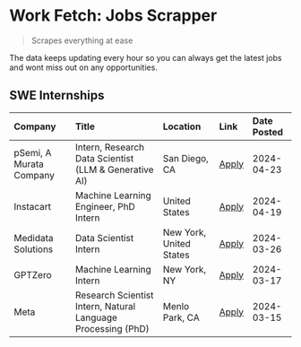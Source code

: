 # Work Fetch: Jobs Scrapper
> Scrapes everything at ease

The data keeps updating every hour so you can always get the latest jobs and wont miss out on any opportunities.

## SWE Internships
<!--START_SECTION:workfetch-->
| Company                 | Title                                                        | Location                | Link                                                                                                                                                                                                                                                                       | Date Posted   |
|:------------------------|:-------------------------------------------------------------|:------------------------|:---------------------------------------------------------------------------------------------------------------------------------------------------------------------------------------------------------------------------------------------------------------------------|:--------------|
| pSemi, A Murata Company | Intern, Research Data Scientist (LLM & Generative AI)        | San Diego, CA           | [Apply](https://www.linkedin.com/jobs/view/intern-research-data-scientist-llm-generative-ai-at-psemi-a-murata-company-3887074168?position=4&pageNum=0&refId=LyYfz61bXrNQXjShfskHiw%3D%3D&trackingId=Wm1YJXvJhXstFesb3fq5Cw%3D%3D&trk=public_jobs_jserp-result_search-card) | 2024-04-23    |
| Instacart               | Machine Learning Engineer, PhD Intern                        | United States           | [Apply](https://www.linkedin.com/jobs/view/machine-learning-engineer-phd-intern-at-instacart-3901991739?position=2&pageNum=0&refId=LyYfz61bXrNQXjShfskHiw%3D%3D&trackingId=m9%2BsdBZt5ZkwkwVmHDQwlQ%3D%3D&trk=public_jobs_jserp-result_search-card)                        | 2024-04-19    |
| Medidata Solutions      | Data Scientist Intern                                        | New York, United States | [Apply](https://www.linkedin.com/jobs/view/data-scientist-intern-at-medidata-solutions-3810253704?position=9&pageNum=0&refId=LyYfz61bXrNQXjShfskHiw%3D%3D&trackingId=YsyAI0RM0dCZAOWtjhdl%2Bw%3D%3D&trk=public_jobs_jserp-result_search-card)                              | 2024-03-26    |
| GPTZero                 | Machine Learning Intern                                      | New York, NY            | [Apply](https://www.linkedin.com/jobs/view/machine-learning-intern-at-gptzero-3860723963?position=8&pageNum=0&refId=LyYfz61bXrNQXjShfskHiw%3D%3D&trackingId=Yb0oTRf%2BUGTaB4dvH3ctUg%3D%3D&trk=public_jobs_jserp-result_search-card)                                       | 2024-03-17    |
| Meta                    | Research Scientist Intern, Natural Language Processing (PhD) | Menlo Park, CA          | [Apply](https://www.linkedin.com/jobs/view/research-scientist-intern-natural-language-processing-phd-at-meta-3858718375?position=6&pageNum=0&refId=LyYfz61bXrNQXjShfskHiw%3D%3D&trackingId=WSVH2YrCjgy4ukXoIQTJow%3D%3D&trk=public_jobs_jserp-result_search-card)          | 2024-03-15    |
<!--END_SECTION:workfetch-->
